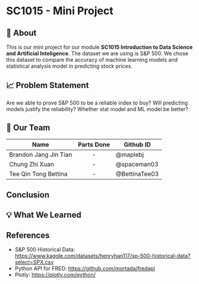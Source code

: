 # SC1015 - Mini Project
## :page_with_curl: About
This is our mini project for our module **SC1015 Introduction to Data Science and Artificial Inteligence**. The dataset we are using is S&P 500. We chose this dataset to compare the accuracy of machine learning models and statistical analysis model in predicting stock prices.

## :chart_with_upwards_trend: Problem Statement
Are we able to prove S&P 500 to be a reliable index to buy? Will predicting models justify the reliability? Whether stat model and ML model be better?

## :busts_in_silhouette: Our Team
| Name | Parts Done | Github ID |
|---|:---:|---|
| Brandon Jang Jin Tian | - | @maplebj |
| Chung Zhi Xuan | - | @spaceman03 |
| Tee Qin Tong Bettina | - | @BettinaTee03 |

## Conclusion

## :bulb: What We Learned

## References
- S&P 500 Historical Data: https://www.kaggle.com/datasets/henryhan117/sp-500-historical-data?select=SPX.csv
- Python API for FRED: https://github.com/mortada/fredapi
- Plotly: https://plotly.com/python/
